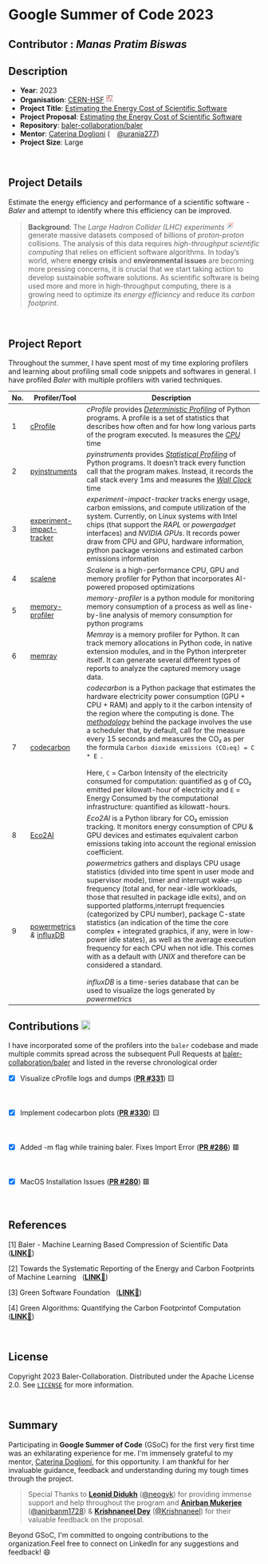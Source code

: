 <!--
#### Repository Structure

```
.
├── GSoCEvaluationTask
├── README.md
├── Scaphandre
├── baler
└── cProfile

baler
├── Dockerfile
├── Dockerfile.arm64
├── Dockerfile.gpu
├── LICENSE
├── NOTICE
├── README.md
├── baler
├── bin
├── docs
├── entrypoint.sh
├── fixuid.sh
├── poetry.lock
├── profiling
├── pyproject.toml
├── requirements.txt
├── tests
└── workspaces

baler/profiling
└── cProfile
    ├── cprofile_compress.csv
    ├── cprofile_compress.prof
    ├── cprofile_compress.py
    ├── cprofile_compress.txt
    ├── cprofile_decompress.csv
    ├── cprofile_decompress.prof
    ├── cprofile_decompress.py
    ├── cprofile_decompress.txt
    ├── cprofile_train.csv
    ├── cprofile_train.prof
    ├── cprofile_train.py
    └── cprofile_train.txt
```

#### Profiling Baler with ``` cProfile ```

- Training
```console
    poetry run python -m cProfile -o profiling/cProfile/cprofile_train.txt -m baler --mode train --project CFD_workspace CFD_project_animation
    poetry run python -m cProfile -o profiling/cProfile/cprofile_train.prof -m baler --mode train --project CFD_workspace CFD_project_animation
```

- Compressing
```console
    poetry run python -m cProfile -o profiling/cProfile/cprofile_compress.txt -m baler --mode compress --project CFD_workspace CFD_project_animation
    poetry run python -m cProfile -o profiling/cProfile/cprofile_compress.prof -m baler --mode compress --project CFD_workspace CFD_project_animation
```

- Decompressing
```console
    poetry run python -m cProfile -o profiling/cProfile/cprofile_decompress.txt -m baler --mode decompress --project CFD_workspace CFD_project_animation
    poetry run python -m cProfile -o profiling/cProfile/cprofile_decompress.prof -m baler --mode decompress --project CFD_workspace CFD_project_animation
```

#### Visualizing with ``` SnakeViz ``` and ``` yelp-gprof2dot ```


- Installing ``` SnakeViz ``` and ``` yelp-gprof2dot ```
```console
    poetry add snakeviz
    poetry add yelp-gprof2dot
```

- Training
```console
    poetry run snakeviz cProfile_train.prof
    poetry run gprof2dot cprofile_train.pstats -z <graph_root> | dot -Tsvg -o cprofile_train.svg
    poetry run gprof2dot cprofile_train.pstats -z <graph_root> | dot -Tsvg -o cprofile_train.pdf
```

- Compressing
```console
    poetry run snakeviz cProfile_compress.prof
    poetry run gprof2dot cprofile_compress.pstats -z <graph_root> | dot -Tsvg -o cprofile_compress.svg
    poetry run gprof2dot cprofile_compress.pstats -z <graph_root> | dot -Tpdf -o cprofile_compress.pdf
```


- Decompressing
```console
    poetry run snakeviz cProfile_decompress.prof
    poetry run gprof2dot cprofile_decompress.pstats -z <graph_root> | dot -Tsvg -o cprofile_decompress.svg
    poetry run gprof2dot cprofile_decompress.pstats -z <graph_root> | dot -Tpdf -o cprofile_decompress.pdf
```

#### Results

##### Training
---
<img src = "cProfile/cProfile_Results/train_graph.png">

<img src = "cProfile/cProfile_Results/train.png">

<img src = "cProfile/cProfile_Results/train_icicle.png">

<img src = "cProfile/cProfile_Results/train_sunburst.png">

##### Compressing
---
<img src = "cProfile/cProfile_Results/compress.png">

<img src = "cProfile/cProfile_Results/compress_icicle.png">

<img src = "cProfile/cProfile_Results/compress_sunburst.png">

##### Decompressing
---
<img src = "cProfile/cProfile_Results/decompress.png">

<img src = "cProfile/cProfile_Results/decompress_icicle.png">

<img src = "cProfile/cProfile_Results/decompress_sunburst.png">


#### Profiling Baler with ``` pyinstrument ```


- Installing ``` pyinstrument ```
```console
    poetry add pyinstrument
```

- Training
```console
    poetry run pyinstrument -m baler --mode train --project CFD_workspace CFD_project_animation
    poetry run pyinstrument -r html -m baler --mode train --project CFD_workspace CFD_project_animation
```

- Compressing
```console
    poetry run pyinstrument -m baler --mode compress --project CFD_workspace CFD_project_animation
    poetry run pyinstrument -r html -m baler --mode compress --project CFD_workspace CFD_project_animation
```

- Decompressing
```console
    poetry run pyinstrument -m baler --mode decompress --project CFD_workspace CFD_project_animation
    poetry run pyinstrument -r html -m baler --mode train --project CFD_workspace CFD_project_animation
```

#### Results

##### Training
---
<img src = "pyinstrument/pyinstrument_Results/train.png">


##### Compressing
---
<img src = "pyinstrument/pyinstrument_Results/compress.png">


##### Decompressing
---
<img src = "pyinstrument/pyinstrument_Results/decompress.png">


#### Profiling Baler with ``` memory-profiler ```


- Installing ``` memory-profiler ```
```console
    poetry add memory-profiler
```

- Training
```console
    poetry run mprof run --python baler --mode train --project CFD_workspace CFD_project_animation
    poetry run mprof plot -t train_slope  -s
    poetry run mprof plot -t train_flame  -f
```

- Compressing
```console
   poetry run mprof run --python baler --mode compress --project CFD_workspace CFD_project_animation
   poetry run mprof plot -t compress_slope -s
   poetry run mprof plot -t compress_flame -f
```

- Decompressing
```console
    poetry run mprof run --python baler --mode decompress --project CFD_workspace CFD_project_animation
    poetry run mprof plot -t decompress_slope -s
    poetry run mprof plot -t decompress_flame -f
```


#### Results

##### Training
---
<img src = "memory-profiler/mprof_Results/train_slope.png">


##### Compressing
---
<img src = "memory-profiler/mprof_Results/compress_slope.png">


##### Decompressing
---
<img src = "memory-profiler/mprof_Results/decompress_slope.png">


#### Profiling Baler with ``` powermetrics ``` and ``` influxdb ```

- Installing ``` influxdb ```
```console
    brew install influxdb
    poetry add influxdb-client
```

- ``` Run powermetrics in a terminal ```
```console
    sudo poetry run python influxdb.py
```

- ``` Query the influxdb with flux cpu query ```
```console
from(bucket: "baler")
  |> range(start: v.timeRangeStart, stop: v.timeRangeStop)
  |> filter(fn: (r) => r["_measurement"] == "CPU")
  |> map(fn: (r) => ({ r with _value: float(v:r._value)/1000.00}))
  |> aggregateWindow(every: v.windowPeriod, fn: mean, createEmpty: false)
  |> yield(name: "last")
```

- ``` Query the influxdb with flux gpu query ```
```console
from(bucket: "baler")
  |> range(start: v.timeRangeStart, stop: v.timeRangeStop)
  |> filter(fn: (r) => r["_measurement"] == "GPU")
  |> map(fn: (r) => ({ r with _value: float(v:r._value)/1000.00}))
  |> aggregateWindow(every: v.windowPeriod, fn: mean, createEmpty: false)
  |> yield(name: "last")
```

- ``` Query the influxdb with flux total query ```
```console
from(bucket: "baler")
  |> range(start: v.timeRangeStart, stop: v.timeRangeStop)
  |> filter(fn: (r) => r["_measurement"] == "Package")
  |> map(fn: (r) => ({ r with _value: float(v:r._value)/1000.00}))
  |> aggregateWindow(every: v.windowPeriod, fn: mean, createEmpty: false)
  |> yield(name: "last")
```
- ``` Run baler with usual commands on train, compress and decompress modes on a different terminal ```

#### Results

##### Training
---
<img src = "powermetrics/powermetrics_Results/train/train_start.png">

---
<img src = "powermetrics/powermetrics_Results/train/train_mid.png">


##### Compressing
---
<img src = "powermetrics/powermetrics_Results/compress/compress_start.png">

---
<img src = "powermetrics/powermetrics_Results/compress/compress_mid.png">


##### Decompressing
---
<img src = "powermetrics/powermetrics_Results/decompress/decompress_start.png">

---
<img src = "powermetrics/powermetrics_Results/decompress/decompress_mid.png">


#### Estimating CO<sub>2</sub> Emission with ``` codecarbon ```

- Installing ``` codecarbon ```
```console
    poetry add codecarbon
```

<img src = "codecarbon/codecarbon_Results/legend.png">

##### ``` A scaling factor of 1e6 has been used to generate the plots for 50 baler runs with 1000 epochs each ```

##### Training
---
<img src = "codecarbon/codecarbon_Results/train/duration.png">

---
<img src = "codecarbon/codecarbon_Results/train/emissions.png">

---
<img src = "codecarbon/codecarbon_Results/train/energy.png">

---
<img src = "codecarbon/codecarbon_Results/train/hist.png">


##### Compressing
---
<img src = "codecarbon/codecarbon_Results/compress/duration.png">

---
<img src = "codecarbon/codecarbon_Results/compress/emissions.png">

---
<img src = "codecarbon/codecarbon_Results/compress/energy.png">

---
<img src = "codecarbon/codecarbon_Results/compress/hist.png">



##### Decompressing
---
<img src = "codecarbon/codecarbon_Results/decompress/duration.png">

---
<img src = "codecarbon/codecarbon_Results/decompress/emissions.png">

---
<img src = "codecarbon/codecarbon_Results/decompress/energy.png">

---
<img src = "codecarbon/codecarbon_Results/decompress/hist.png">


### Tools and Frameworks

#### CPU/GPU Profilers:
1. [cProfile](https://docs.python.org/3/library/profile.html)
2. [pyinstrument](https://github.com/joerick/pyinstrument)
3. [experiment-impact-tracker](https://github.com/Breakend/experiment-impact-tracker)
4. [scalene](https://github.com/plasma-umass/scalene)


#### Memory Profilers:
1. [memory-profiler](https://pypi.org/project/memory-profiler/)
2. [memray](https://github.com/bloomberg/memray)
3. [filprofiler](https://github.com/Breakend/experiment-impact-https://github.com/pythonspeed/filprofiler)


#### List of the frameworks for Energy Cost Estimation:
1. [powermetrics](https://www.unix.com/man-page/osx/1/powermetrics/) with [influxdb](https://github.com/influxdata/influxdb)
2. [scaphandre](https://github.com/hubblo-org/scaphandre)
3. [boagent](https://github.com/Boavizta/boagent)
4. [powermeter](https://github.com/autoai-incubator/powermeter)
5. [powerjoular](https://gitlab.com/joular/powerjoular)
6. [AIPowerMeter](https://github.com/GreenAI-Uppa/AIPowerMeter)


#### List of the frameworks for CO<sub>2</sub> Emissions Estimation:
1. [carbontracker](https://github.com/lfwa/carbontracker)
2. [codecarbon](https://github.com/mlco2/codecarbon)
3. [Eco2AI](https://github.com/sb-ai-lab/Eco2AI)
4. [CarbonAI](https://github.com/Capgemini-Invent-France/CarbonAI)
5. [tracarbon](https://github.com/fvaleye/tracarbon) -->

# Google Summer of Code 2023

## Contributor : _Manas Pratim Biswas_

## Description

- **Year**: 2023
- **Organisation**: [CERN-HSF](https://hepsoftwarefoundation.org) <img src="assets/images/hsf_logo.png" width="14.5px" height="15.5px">
- **Project Title**: [Estimating the Energy Cost of Scientific Software](https://summerofcode.withgoogle.com/programs/2023/projects/Nks9akq7)
- **Project Proposal**: [Estimating the Energy Cost of Scientific Software](https://drive.google.com/file/d/1YoCpkYWR__KB4vVzKOA4xi1qgwwFzpU5/view)
- **Repository**: [baler-collaboration/baler](https://github.com/baler-collaboration/baler)
- **Mentor**: [Caterina Doglioni](https://www.hep.lu.se/staff/doglioni/) (<img src="https://user-images.githubusercontent.com/48355572/263745495-93ca876f-c21d-4af3-aa8e-e164cdc46b92.png" width="14.5px" height="14px">[@urania277](https://github.com/urania277))
- **Project Size**: Large

<br/>

## Project Details

Estimate the energy efficiency and performance of a scientific software - _Baler_ and attempt to identify where this efficiency can be improved. <img src="https://user-images.githubusercontent.com/48355572/263672801-5929885f-9227-4be3-a686-ea3fbeff13d2.gif" width="12.5px" height="12.5px">

> **Background**: The _Large Hadron Collider (LHC) experiments_ <img src="assets/images/proton_collisions.png" width="14.5px" height="15.5px"> generate massive datasets composed of billions of _proton-proton_ collisions. The analysis of this data requires _high-throughput scientific computing_ that relies on efficient software algorithms. In today’s world, where **energy crisis** and **environmental issues** are becoming more pressing concerns, it is crucial that we start taking action to develop sustainable software solutions. As scientific software is being used more and more in high-throughput computing, there is a growing need to optimize its _energy efficiency_ and reduce its _carbon footprint_.

<br/>

## Project Report

Throughout the summer, I have spent most of my time exploring profilers and learning about profiling small code snippets and softwares in general. I have profiled _Baler_ with multiple profilers with varied techniques.

| No. | Profiler/Tool                                                                                                                                 | Description                                                                                                                                                                                                                                                                                                                                                                                                                                                                                                                                                                                                                                                                                                                                      |
| --- | --------------------------------------------------------------------------------------------------------------------------------------------- | ------------------------------------------------------------------------------------------------------------------------------------------------------------------------------------------------------------------------------------------------------------------------------------------------------------------------------------------------------------------------------------------------------------------------------------------------------------------------------------------------------------------------------------------------------------------------------------------------------------------------------------------------------------------------------------------------------------------------------------------------ |
| 1   | [cProfile](https://docs.python.org/3/library/profile.html)                                                                                    | _cProfile_ provides [_Deterministic Profiling_](https://sceweb.sce.uhcl.edu/helm/WEBPAGE-Python/documentation/python_tutorial/lib/Deterministic_Profiling.html) of Python programs. A profile is a set of statistics that describes how often and for how long various parts of the program executed. Is measures the [_CPU_](https://pythonspeed.com/articles/blocking-cpu-or-io) time                                                                                                                                                                                                                                                                                                                                                          |
| 2   | [pyinstruments](https://github.com/joerick/pyinstrument)                                                                                      | _pyinstruments_ provides [_Statistical Profiling_](<https://en.wikipedia.org/wiki/Profiling_(computer_programming)>) of Python programs. It doesn’t track every function call that the program makes. Instead, it records the call stack every 1ms and measures the [_Wall Clock_](https://stackoverflow.com/questions/7335920/what-specifically-are-wall-clock-time-user-cpu-time-and-system-cpu-time-in-uni) time                                                                                                                                                                                                                                                                                                                              |
| 3   | [experiment-impact-tracker](https://github.com/Breakend/experiment-impact-tracker)                                                            | _experiment-impact-tracker_ tracks energy usage, carbon emissions, and compute utilization of the system. Currently, on Linux systems with Intel chips (that support the _RAPL_ or _powergadget_ interfaces) and _NVIDIA GPUs_. It records power draw from CPU and GPU, hardware information, python package versions and estimated carbon emissions information                                                                                                                                                                                                                                                                                                                                                                                 |
| 4   | [scalene](https://github.com/plasma-umass/scalene)                                                                                            | _Scalene_ is a high-performance CPU, GPU and memory profiler for Python that incorporates AI-powered proposed optimizations                                                                                                                                                                                                                                                                                                                                                                                                                                                                                                                                                                                                                      |
| 5   | [memory-profiler](https://pypi.org/project/memory-profiler)                                                                                   | _memory-profiler_ is a python module for monitoring memory consumption of a process as well as line-by-line analysis of memory consumption for python programs                                                                                                                                                                                                                                                                                                                                                                                                                                                                                                                                                                                   |
| 6   | [memray](https://github.com/bloomberg/memray)                                                                                                 | _Memray_ is a memory profiler for Python. It can track memory allocations in Python code, in native extension modules, and in the Python interpreter itself. It can generate several different types of reports to analyze the captured memory usage data.                                                                                                                                                                                                                                                                                                                                                                                                                                                                                       |
| 7   | [codecarbon](https://github.com/mlco2/codecarbon)                                                                                             | _codecarbon_ is a Python package that estimates the hardware electricity power consumption (GPU + CPU + RAM) and apply to it the carbon intensity of the region where the computing is done. The [_methodology_](https://mlco2.github.io/codecarbon/methodology.html) behind the package involves the use a scheduler that, by default, call for the measure every 15 seconds and measures the CO₂ as per the formula `Carbon dioxide emissions (CO₂eq) = C * E `. <br /> <br /> Here, `C` = Carbon Intensity of the electricity consumed for computation: quantified as g of CO₂ emitted per kilowatt-hour of electricity and `E` = Energy Consumed by the computational infrastructure: quantified as kilowatt-hours.                          |
| 8   | [Eco2AI](https://github.com/sb-ai-lab/Eco2AI)                                                                                                 | _Eco2AI_ is a Python library for CO₂ emission tracking. It monitors energy consumption of CPU & GPU devices and estimates equivalent carbon emissions taking into account the regional emission coefficient.                                                                                                                                                                                                                                                                                                                                                                                                                                                                                                                                     |
| 9   | [powermetrics](https://www.unix.com/man-page/osx/1/powermetrics) _&_ [influxDB](https://abhimanbhau.github.io/mac/m1-mac-power-usage-monitor) | _powermetrics_ gathers and displays CPU usage statistics (divided into time spent in user mode and supervisor mode), timer and interrupt wake-up frequency (total and, for near-idle workloads, those that resulted in package idle exits), and on supported platforms,interrupt frequencies (categorized by CPU number), package C-state statistics (an indication of the time the core complex + integrated graphics, if any, were in low-power idle states), as well as the average execution frequency for each CPU when not idle. This comes with as a default with _UNIX_ and therefore can be considered a standard. <br /><br /> _influxDB_ is a time-series database that can be used to visualize the logs generated by _powermetrics_ |

## Contributions <img src="https://user-images.githubusercontent.com/48355572/263670717-89cefc3e-346f-4b89-9f3a-36d7f14bb25c.png" width="18.5px" height="20px">

I have incorporated some of the profilers into the `baler` codebase and made multiple commits spread across the subsequent Pull Requests at [baler-collaboration/baler](https://github.com/baler-collaboration/baler) and listed in the reverse chronological order

- [x] Visualize cProfile logs and dumps ([**PR #331**](https://github.com/baler-collaboration/baler/pull/331)) 🟨

<br/>

- [x] Implement codecarbon plots ([**PR #330**](https://github.com/baler-collaboration/baler/pull/330)) 🟨

<br/>

- [x] Added -m flag while training baler. Fixes Import Error ([**PR #286**](https://github.com/baler-collaboration/baler/pull/286)) 🟥

<br />

- [x] MacOS Installation Issues ([**PR #280**](https://github.com/baler-collaboration/baler/pull/280)) 🟥

<br/>

## References

[1] Baler - Machine Learning Based Compression of Scientific Data &nbsp; ([**LINK**🔗](https://arxiv.org/pdf/2305.02283.pdf))

[2] Towards the Systematic Reporting of the Energy and Carbon
Footprints of Machine Learning &nbsp; ([**LINK**🔗](https://jmlr.org/papers/volume21/20-312/20-312.pdf))

[3] Green Software Foundation &nbsp; ([**LINK**🔗](https://greensoftware.foundation))

[4] Green Algorithms: Quantifying the Carbon Footprintof Computation &nbsp; ([**LINK**🔗](https://onlinelibrary.wiley.com/doi/epdf/10.1002/advs.202100707))

<br/>

## License

Copyright 2023 Baler-Collaboration. Distributed under the Apache License 2.0. See [`LICENSE`](https://github.com/baler-collaboration/baler/blob/main/LICENSE) for more information.

<br/>

## Summary

Participating in **Google Summer of Code** (GSoC) for the first very first time was an exhilarating experience for me. I'm immensely grateful to my mentor, [Caterina Doglioni](https://www.hep.lu.se/staff/doglioni/), for this opportunity. I am thankful for her invaluable guidance, feedback and understanding during my tough times through the project.

> Special Thanks to [**Leonid Didukh**](https://www.linkedin.com/in/ledidukh) ([@neogyk](https://github.com/neogyk)) for providing immense support and help throughout the program and [**Anirban Mukerjee**](https://www.linkedin.com/in/anirbanm1728) ([@anirbanm1728](https://github.com/anirbanm1728)) & [**Krishnaneel Dey**](https://www.linkedin.com/in/krishnaneel-dey) ([@Krishnaneel](https://github.com/Krishnaneel)) for their valuable feedback on the proposal.

Beyond GSoC, I'm committed to ongoing contributions to the organization.Feel free to connect on LinkedIn for any suggestions and feedback! 😄
